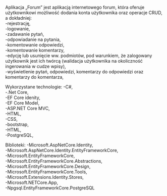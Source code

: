 Aplikacja „Forum” jest aplikacją internetowego forum, która oferuje użytkownikowi możliwość dodania konta użytkownika oraz operacje CRUD, a dokładniej:<br>
  -rejestrację,<br>
  -logowanie,<br>
  -zadawanie pytań,<br>
  -odpowiadanie na pytania,<br>
  -komentowanie odpowiedzi,<br>
  -komentowanie komentarzy,<br>
  -edycję lub usunięcie ww. podmiotów, pod warunkiem, że zalogowany użytkownik jest ich twórcą (walidacja użytkownika na okoliczność ingerowania w cudze wpisy),<br>
  -wyświetlenie pytań, odpowiedzi, komentarzy do odpowiedzi oraz komentarzy do komentarza, <br>
  
Wykorzystane technologie: 
  -C#, <br> 
  -.Net Core,<br>
  -EF Core idenity,<br>
  -EF Core Model,<br>
  -ASP.NET Core MVC, <br>
  -HTML, <br>
  -CSS,<br>
  -bootstrap, <br>
  -HTML,<br>
  -PostgreSQL,  
  
Biblioteki:
  -Microsoft.AspNetCore.Identity, <br>
  -Microsoft.AspNetCore.Identity.EntityFrameworkCore,<br>
  -Microsoft.EntityFrameworkCore,<br>
  -Microsoft.EntityFrameworkCore.Abstractions,<br>
  -Microsoft.EntityFrameworkCore.Design,<br>
  -Microsoft.EntityFrameworkCore.Tools,<br>
  -Microsoft.Extensions.Identity.Stores,<br>
  -Microsoft.NETCore.App,<br>
  -Npgsql.EntityFrameworkCore.PostgreSQL<br>
  

  
  
